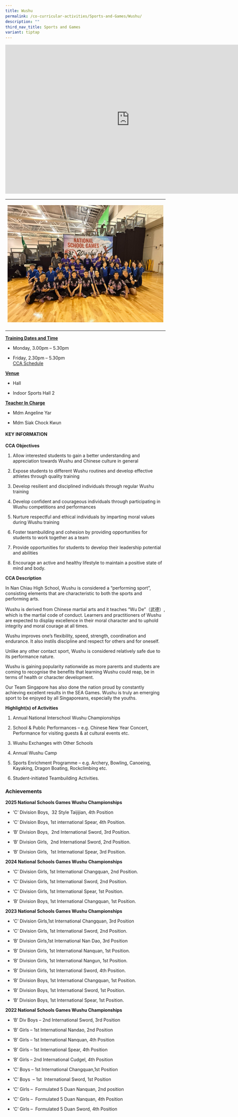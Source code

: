 ```yaml
---
title: Wushu
permalink: /co-curricular-activities/Sports-and-Games/Wushu/
description: ""
third_nav_title: Sports and Games
variant: tiptap
---
```

<div class="iframe-wrapper">
<iframe height="467" width="780" allowfullscreen="true" frameborder="0" src="https://docs.google.com/presentation/d/e/2PACX-1vRCfc6x5PzsvZEu-RCdZb5rFzed0Lr6Q43jryXthJiONqptkl6qLcKGneHdAoDcUhSpicBvhax64KLy/embed?start=true&amp;loop=true&amp;delayms=5000"></iframe>
</div>
<table style="minWidth: 25px">
<colgroup>
<col>
</colgroup>
<tbody>
<tr>
<th rowspan="1" colspan="1">
<p></p>
<div class="isomer-image-wrapper">
<img style="width: 100%" height="auto" width="100%" alt="" src="/images/CCA/544d574c_3e9f_45ab_b7ee_03fd8a5627da.jpg">
</div>
</th>
</tr>
<tr>
<td rowspan="1" colspan="1">
<p></p>
</td>
</tr>
</tbody>
</table>
<p><strong><u>Training Dates and Time</u></strong>
</p>
<ul>
<li>
<p>Monday, 3.00pm – 5.30pm</p>
</li>
<li>
<p>Friday, 2.30pm – 5.30pm
<br><a href="https://drive.google.com/drive/folders/144U8xPQCm4oY06dXSjfz7PRYYTxjcfOT" rel="noopener noreferrer nofollow" target="_blank">CCA Schedule</a>
</p>
</li>
</ul>
<p><strong><u>Venue</u></strong>
</p>
<ul>
<li>
<p>Hall</p>
</li>
<li>
<p>Indoor Sports Hall 2</p>
</li>
</ul>
<p><strong><u>Teacher In Charge</u></strong>
</p>
<ul>
<li>
<p>Mdm Angeline Yar</p>
</li>
<li>
<p>Mdm Siak Chock Kwun</p>
</li>
</ul>
<h4><strong>KEY INFORMATION</strong></h4>
<p><strong>CCA Objectives</strong>
</p>
<ol data-tight="true" class="tight">
<li>
<p>Allow interested students to gain a better understanding and appreciation
towards Wushu and Chinese culture in general</p>
</li>
<li>
<p>Expose students to different Wushu routines and develop effective athletes
through quality training</p>
</li>
<li>
<p>Develop resilient and disciplined individuals through regular Wushu training</p>
</li>
<li>
<p>Develop confident and courageous individuals through participating in
Wushu competitions and performances</p>
</li>
<li>
<p>Nurture respectful and ethical individuals by imparting moral values during
Wushu training</p>
</li>
<li>
<p>Foster teambuilding and cohesion by providing opportunities for students
to work together as a team</p>
</li>
<li>
<p>Provide opportunities for students to develop their leadership potential
and abilities</p>
</li>
<li>
<p>Encourage an active and healthy lifestyle to maintain a positive state
of mind and body.</p>
</li>
</ol>
<p><strong>CCA Description</strong>
</p>
<p>In Nan Chiau High School, Wushu is considered a “performing sport”, consisting
elements that are characteristic to both the sports and performing arts.</p>
<p>Wushu is derived from Chinese martial arts and it teaches “Wu De”（武德）,
which is the martial code of conduct. Learners and practitioners of Wushu
are expected to display excellence in their moral character and to uphold
integrity and moral courage at all times.</p>
<p>Wushu improves one’s flexibility, speed, strength, coordination and endurance.
It also instils discipline and respect for others and for oneself.</p>
<p>Unlike any other contact sport, Wushu is considered relatively safe due
to its performance nature.</p>
<p>Wushu is gaining popularity nationwide as more parents and students are
coming to recognise the benefits that learning Wushu could reap, be in
terms of health or character development.</p>
<p>Our Team Singapore has also done the nation proud by constantly achieving
excellent results in the SEA Games. Wushu is truly an emerging sport to
be enjoyed by all Singaporeans, especially the youths.</p>
<p><strong>Highlight(s) of Activities</strong>
</p>
<ol data-tight="true" class="tight">
<li>
<p>Annual National Interschool Wushu Championships</p>
</li>
<li>
<p>School &amp; Public Performances – e.g. Chinese New Year Concert, Performance
for visiting guests &amp; at cultural events etc.</p>
</li>
<li>
<p>Wushu Exchanges with Other Schools</p>
</li>
<li>
<p>Annual Wushu Camp</p>
</li>
<li>
<p>Sports Enrichment Programme – e.g. Archery, Bowling, Canoeing, Kayaking,
Dragon Boating, Rockclimbing etc.</p>
</li>
<li>
<p>Student-initiated Teambuilding Activities.</p>
</li>
</ol>
<h3>Achievements</h3>
<p><strong>2025 National Schools Games Wushu Championships</strong>
</p>
<ul data-tight="true" class="tight">
<li>
<p>‘C’ Division Boys,&nbsp; 32 Style Taijijian, 4th Position</p>
</li>
<li>
<p>‘C’ Division Boys, 1st international Spear, 4th Position.</p>
</li>
<li>
<p>‘B’ Division Boys,&nbsp; 2nd International Sword, 3rd Position.</p>
</li>
<li>
<p>‘B’ Division Girls,&nbsp; 2nd International Sword, 2nd Position.</p>
</li>
<li>
<p>‘B’ Division Girls,&nbsp; 1st International Spear, 3rd Position.
<br>
</p>
</li>
</ul>
<p><strong>2024 National Schools Games Wushu Championships</strong>
</p>
<ul data-tight="true" class="tight">
<li>
<p>‘C’ Division Girls, 1st International Changquan, 2nd Position.</p>
</li>
<li>
<p>‘C’ Division Girls, 1st International Sword, 2nd Position.</p>
</li>
<li>
<p>‘C’ Division Girls, 1st International Spear, 1st Position.</p>
</li>
<li>
<p>‘B’ Division Boys, 1st International Changquan, 1st Position.</p>
</li>
</ul>
<p></p>
<p><strong>2023 National Schools Games Wushu Championships</strong>
</p>
<ul data-tight="true" class="tight">
<li>
<p>‘C’ Division Girls,1st International Changquan, 3rd Position</p>
</li>
<li>
<p>‘C’ Division Girls, 1st International Sword, 2nd Position.</p>
</li>
<li>
<p>‘B’ Division Girls,1st International Nan Dao, 3rd Position</p>
</li>
<li>
<p>‘B’ Division Girls, 1st International Nanquan, 1st Position.</p>
</li>
<li>
<p>‘B’ Division Girls, 1st International Nangun, 1st Position.</p>
</li>
<li>
<p>‘B’ Division Girls, 1st International Sword, 4th Position.</p>
</li>
<li>
<p>‘B’ Division Boys, 1st International Changquan, 1st Position.</p>
</li>
<li>
<p>‘B’ Division Boys, 1st International Sword, 1st Position.</p>
</li>
<li>
<p>‘B’ Division Boys, 1st International Spear, 1st Position.</p>
</li>
</ul>
<p></p>
<p><strong>2022 National Schools Games Wushu Championships</strong>
</p>
<ul data-tight="true" class="tight">
<li>
<p>‘B’ Div Boys – 2nd International Sword, 3rd Position</p>
</li>
<li>
<p>‘B’ Girls – 1st International Nandao, 2nd Position</p>
</li>
<li>
<p>‘B’ Girls – 1st International Nanquan, 4th Position</p>
</li>
<li>
<p>‘B’ Girls – 1st International Spear, 4th Position</p>
</li>
<li>
<p>‘B’ Girls – 2nd International Cudgel, 4th Position</p>
</li>
<li>
<p>‘C’ Boys – 1st International Changquan,1st Position</p>
</li>
<li>
<p>‘C’ Boys&nbsp; – 1st&nbsp; International Sword, 1st Position</p>
</li>
<li>
<p>‘C’ Girls –&nbsp; Formulated 5 Duan Nanquan, 2nd position</p>
</li>
<li>
<p>‘C’ Girls –&nbsp; Formulated 5 Duan Nanquan, 4th Position</p>
</li>
<li>
<p>‘C’ Girls –&nbsp; Formulated 5 Duan Sword, 4th Position</p>
</li>
</ul>
<p></p>